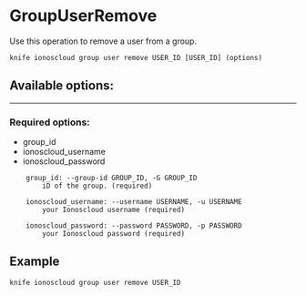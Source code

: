 # GroupUserRemove

Use this operation to remove a user from a group.

    knife ionoscloud group user remove USER_ID [USER_ID] (options)


## Available options:
---

### Required options:
* group_id
* ionoscloud_username
* ionoscloud_password

```
    group_id: --group-id GROUP_ID, -G GROUP_ID
        iD of the group. (required)

    ionoscloud_username: --username USERNAME, -u USERNAME
        your Ionoscloud username (required)

    ionoscloud_password: --password PASSWORD, -p PASSWORD
        your Ionoscloud password (required)

```
## Example

```text
knife ionoscloud group user remove USER_ID 
```
